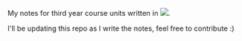 My notes for third year course units written in <img src="https://latex.codecogs.com/gif.latex?\dpi{100}\text{\LaTeX}" />.

I'll be updating this repo as I write the notes, feel free to contribute :)
